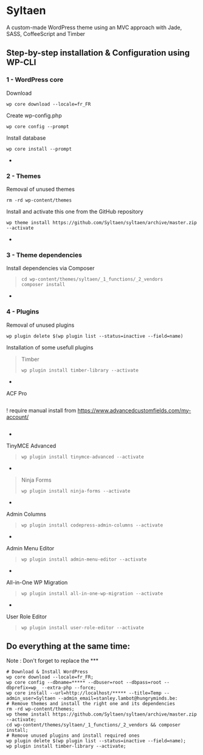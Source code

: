 # Syltaen
A custom-made WordPress theme using an MVC approach with Jade, SASS, CoffeeScript and Timber

## Step-by-step installation & Configuration using WP-CLI

### 1 - WordPress core

Download
```
wp core download --locale=fr_FR
````
Create wp-config.php
```
wp core config --prompt
```
Install database
```
wp core install --prompt
```
-
### 2 - Themes
Removal of unused themes
```
rm -rd wp-content/themes
```
Install and activate this one from the GitHub repository
```
wp theme install https://github.com/Syltaen/syltaen/archive/master.zip --activate
```
-
### 3 - Theme dependencies
Install dependencies via Composer
>```
>cd wp-content/themes/syltaen/_1_functions/_2_vendors
>composer install
>```
-
### 4 - Plugins
Removal of unused plugins
```
wp plugin delete $(wp plugin list --status=inactive --field=name)
````
Installation of some usefull plugins

>Timber
>```
>wp plugin install timber-library --activate
>```
-
ACF Pro
>```
! require manual install from https://www.advancedcustomfields.com/my-account/
>```
-
TinyMCE Advanced
>```
>wp plugin install tinymce-advanced --activate
>```
-
> Ninja Forms
>```
>wp plugin install ninja-forms --activate
>```
-
Admin Columns
>```
>wp plugin install codepress-admin-columns --activate
>```
-
Admin Menu Editor
>```
>wp plugin install admin-menu-editor --activate
>```
-
All-in-One WP Migration
>```
>wp plugin install all-in-one-wp-migration --activate
>```
-
User Role Editor
>```
>wp plugin install user-role-editor --activate
>```


## Do everything at the same time:
Note : Don't forget to replace the ***
```
# Download & Install WordPress
wp core download --locale=fr_FR;
wp core config --dbname=***** --dbuser=root --dbpass=root --dbprefix=wp_ --extra-php --force;
wp core install --url=http://localhost/***** --title=Temp --admin_user=Syltaen --admin_email=stanley.lambot@hungryminds.be:
# Remove themes and install the right one and its dependencies
rm -rd wp-content/themes;
wp theme install https://github.com/Syltaen/syltaen/archive/master.zip --activate;
cd wp-content/themes/syltaen/_1_functions/_2_vendors && composer install;
# Remove unused plugins and install required ones
wp plugin delete $(wp plugin list --status=inactive --field=name);
wp plugin install timber-library --activate;
```
